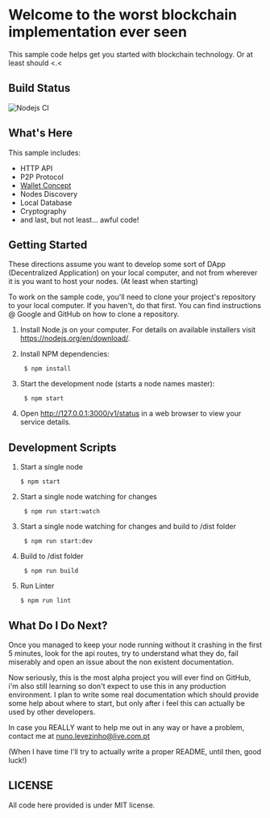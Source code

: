Welcome to the worst blockchain implementation ever seen
==============================================

This sample code helps get you started with blockchain technology. Or at least should <.<

Build Status
-----------
![Nodejs CI](https://github.com/woozchucky/pau/actions/workflows/node.js.yml/badge.svg)

What's Here
-----------

This sample includes:

* HTTP API
* P2P Protocol
* [Wallet Concept](docs/blockchain/wallet/README.md)
* Nodes Discovery
* Local Database
* Cryptography
* and last, but not least... awful code!


Getting Started
---------------

These directions assume you want to develop some sort of DApp (Decentralized Application) on your local computer, and not
from wherever it is you want to host your nodes. (At least when starting)

To work on the sample code, you'll need to clone your project's repository to your
local computer. If you haven't, do that first. You can find instructions @ Google and GitHub on how to clone a repository.

1. Install Node.js on your computer.  For details on available installers visit
   https://nodejs.org/en/download/.

2. Install NPM dependencies:

        $ npm install

3. Start the development node (starts a node names master):

        $ npm start

4. Open http://127.0.0.1:3000/v1/status in a web browser to view your service details.


Development Scripts
-------------------

1. Start a single node

       $ npm start

2. Start a single node watching for changes

        $ npm run start:watch

3. Start a single node watching for changes and build to /dist folder

        $ npm run start:dev

4. Build to /dist folder

        $ npm run build

5. Run Linter
    
       $ npm run lint

What Do I Do Next?
------------------

Once you managed to keep your node running without it crashing in the first 5 minutes,
look for the api routes, try to understand what they do, fail miserably and open an issue about the non existent documentation.

Now seriously, this is the most alpha project you will ever find on GitHub, i'm also still learning so don't expect to use this in any production environment.
I plan to write some real documentation which should provide some help about where to start, but only after i feel this can actually be used by other developers.

In case you REALLY want to help me out in any way or have a problem, contact me at nuno.levezinho@live.com.pt

(When I have time I'll try to actually write a proper README, until then, good luck!)

LICENSE
------------------
All code here provided is under MIT license.
